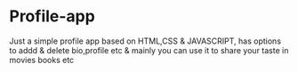 # Profile-app
Just a simple profile app based on HTML,CSS &amp; JAVASCRIPT, has options to addd &amp; delete bio,profile etc &amp; mainly you can use it to share your taste in  movies books etc
